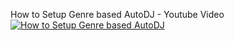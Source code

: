 How to Setup Genre based AutoDJ - Youtube Video
[![How to Setup Genre based AutoDJ](http://img.youtube.com/vi/XNVIDnczrOk/0.jpg)](https://www.youtube-nocookie.com/embed/XNVIDnczrOk "How to Setup Genre based AutoDJ")
